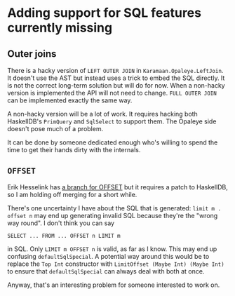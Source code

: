 # Adding support for SQL features currently missing

## Outer joins

There is a hacky version of `LEFT OUTER JOIN` in
`Karamaan.Opaleye.LeftJoin`.  It doesn't use the AST but instead uses
a trick to embed the SQL directly.  It is not the correct long-term
solution but will do for now.  When a non-hacky version is implemented
the API will not need to change.  `FULL OUTER JOIN` can be implemented
exactly the same way.

A non-hacky version will be a lot of work.  It requires hacking both
HaskellDB's `PrimQuery` and `SqlSelect` to support them.  The Opaleye
side doesn't pose much of a problem.

It can be done by someone dedicated enough who's willing to spend the
time to get their hands dirty with the internals.

## `OFFSET`

Erik Hesselink has [a branch for
OFFSET](https://github.com/hesselink/karamaan-opaleye/tree/implement-offset)
but it requires a patch to HaskellDB, so I am holding off merging for
a short while.

There's one uncertainty I have about the SQL that is
generated: `limit m . offset n` may end up generating invalid SQL
because they're the "wrong way round".  I don't think you can say

    SELECT ... FROM ... OFFSET n LIMIT m

in SQL.  Only `LIMIT m OFFSET n` is valid, as far as I know.  This may
end up confusing `defaultSqlSpecial`.  A potential way around this
would be to replace the `Top Int` constructor with `LimitOffset (Maybe
Int) (Maybe Int)` to ensure that `defaultSqlSpecial` can always deal
with both at once.

Anyway, that's an interesting problem for someone interested to work
on.
